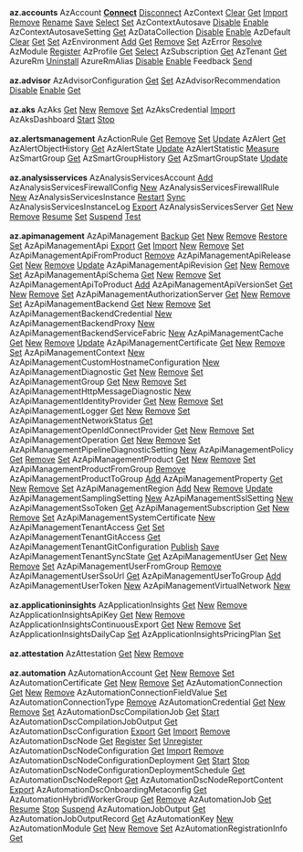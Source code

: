  <br/><br/> **az.accounts** AzAccount [**Connect**](#connect-azaccount)
[Disconnect](#disconnect-azaccount)
AzContext [Clear](#clear-azcontext)
[Get](#get-azcontext)
[Import](#import-azcontext)
[Remove](#remove-azcontext)
[Rename](#rename-azcontext)
[Save](#save-azcontext)
[Select](#select-azcontext)
[Set](#set-azcontext)
AzContextAutosave [Disable](#disable-azcontextautosave)
[Enable](#enable-azcontextautosave)
AzContextAutosaveSetting [Get](#get-azcontextautosavesetting)
AzDataCollection [Disable](#disable-azdatacollection)
[Enable](#enable-azdatacollection)
AzDefault [Clear](#clear-azdefault)
[Get](#get-azdefault)
[Set](#set-azdefault)
AzEnvironment [Add](#add-azenvironment)
[Get](#get-azenvironment)
[Remove](#remove-azenvironment)
[Set](#set-azenvironment)
AzError [Resolve](#resolve-azerror)
AzModule [Register](#register-azmodule)
AzProfile [Get](#get-azprofile)
[Select](#select-azprofile)
AzSubscription [Get](#get-azsubscription)
AzTenant [Get](#get-aztenant)
AzureRm [Uninstall](#uninstall-azurerm)
AzureRmAlias [Disable](#disable-azurermalias)
[Enable](#enable-azurermalias)
Feedback [Send](#send-feedback)
 <br/><br/> **az.advisor** AzAdvisorConfiguration [Get](#get-azadvisorconfiguration)
[Set](#set-azadvisorconfiguration)
AzAdvisorRecommendation [Disable](#disable-azadvisorrecommendation)
[Enable](#enable-azadvisorrecommendation)
[Get](#get-azadvisorrecommendation)
 <br/><br/> **az.aks** AzAks [Get](#get-azaks)
[New](#new-azaks)
[Remove](#remove-azaks)
[Set](#set-azaks)
AzAksCredential [Import](#import-azakscredential)
AzAksDashboard [Start](#start-azaksdashboard)
[Stop](#stop-azaksdashboard)
 <br/><br/> **az.alertsmanagement** AzActionRule [Get](#get-azactionrule)
[Remove](#remove-azactionrule)
[Set](#set-azactionrule)
[Update](#update-azactionrule)
AzAlert [Get](#get-azalert)
AzAlertObjectHistory [Get](#get-azalertobjecthistory)
AzAlertState [Update](#update-azalertstate)
AzAlertStatistic [Measure](#measure-azalertstatistic)
AzSmartGroup [Get](#get-azsmartgroup)
AzSmartGroupHistory [Get](#get-azsmartgrouphistory)
AzSmartGroupState [Update](#update-azsmartgroupstate)
 <br/><br/> **az.analysisservices** AzAnalysisServicesAccount [Add](#add-azanalysisservicesaccount)
AzAnalysisServicesFirewallConfig [New](#new-azanalysisservicesfirewallconfig)
AzAnalysisServicesFirewallRule [New](#new-azanalysisservicesfirewallrule)
AzAnalysisServicesInstance [Restart](#restart-azanalysisservicesinstance)
[Sync](#sync-azanalysisservicesinstance)
AzAnalysisServicesInstanceLog [Export](#export-azanalysisservicesinstancelog)
AzAnalysisServicesServer [Get](#get-azanalysisservicesserver)
[New](#new-azanalysisservicesserver)
[Remove](#remove-azanalysisservicesserver)
[Resume](#resume-azanalysisservicesserver)
[Set](#set-azanalysisservicesserver)
[Suspend](#suspend-azanalysisservicesserver)
[Test](#test-azanalysisservicesserver)
 <br/><br/> **az.apimanagement** AzApiManagement [Backup](#backup-azapimanagement)
[Get](#get-azapimanagement)
[New](#new-azapimanagement)
[Remove](#remove-azapimanagement)
[Restore](#restore-azapimanagement)
[Set](#set-azapimanagement)
AzApiManagementApi [Export](#export-azapimanagementapi)
[Get](#get-azapimanagementapi)
[Import](#import-azapimanagementapi)
[New](#new-azapimanagementapi)
[Remove](#remove-azapimanagementapi)
[Set](#set-azapimanagementapi)
AzApiManagementApiFromProduct [Remove](#remove-azapimanagementapifromproduct)
AzApiManagementApiRelease [Get](#get-azapimanagementapirelease)
[New](#new-azapimanagementapirelease)
[Remove](#remove-azapimanagementapirelease)
[Update](#update-azapimanagementapirelease)
AzApiManagementApiRevision [Get](#get-azapimanagementapirevision)
[New](#new-azapimanagementapirevision)
[Remove](#remove-azapimanagementapirevision)
[Set](#set-azapimanagementapirevision)
AzApiManagementApiSchema [Get](#get-azapimanagementapischema)
[New](#new-azapimanagementapischema)
[Remove](#remove-azapimanagementapischema)
[Set](#set-azapimanagementapischema)
AzApiManagementApiToProduct [Add](#add-azapimanagementapitoproduct)
AzApiManagementApiVersionSet [Get](#get-azapimanagementapiversionset)
[New](#new-azapimanagementapiversionset)
[Remove](#remove-azapimanagementapiversionset)
[Set](#set-azapimanagementapiversionset)
AzApiManagementAuthorizationServer [Get](#get-azapimanagementauthorizationserver)
[New](#new-azapimanagementauthorizationserver)
[Remove](#remove-azapimanagementauthorizationserver)
[Set](#set-azapimanagementauthorizationserver)
AzApiManagementBackend [Get](#get-azapimanagementbackend)
[New](#new-azapimanagementbackend)
[Remove](#remove-azapimanagementbackend)
[Set](#set-azapimanagementbackend)
AzApiManagementBackendCredential [New](#new-azapimanagementbackendcredential)
AzApiManagementBackendProxy [New](#new-azapimanagementbackendproxy)
AzApiManagementBackendServiceFabric [New](#new-azapimanagementbackendservicefabric)
AzApiManagementCache [Get](#get-azapimanagementcache)
[New](#new-azapimanagementcache)
[Remove](#remove-azapimanagementcache)
[Update](#update-azapimanagementcache)
AzApiManagementCertificate [Get](#get-azapimanagementcertificate)
[New](#new-azapimanagementcertificate)
[Remove](#remove-azapimanagementcertificate)
[Set](#set-azapimanagementcertificate)
AzApiManagementContext [New](#new-azapimanagementcontext)
AzApiManagementCustomHostnameConfiguration [New](#new-azapimanagementcustomhostnameconfiguration)
AzApiManagementDiagnostic [Get](#get-azapimanagementdiagnostic)
[New](#new-azapimanagementdiagnostic)
[Remove](#remove-azapimanagementdiagnostic)
[Set](#set-azapimanagementdiagnostic)
AzApiManagementGroup [Get](#get-azapimanagementgroup)
[New](#new-azapimanagementgroup)
[Remove](#remove-azapimanagementgroup)
[Set](#set-azapimanagementgroup)
AzApiManagementHttpMessageDiagnostic [New](#new-azapimanagementhttpmessagediagnostic)
AzApiManagementIdentityProvider [Get](#get-azapimanagementidentityprovider)
[New](#new-azapimanagementidentityprovider)
[Remove](#remove-azapimanagementidentityprovider)
[Set](#set-azapimanagementidentityprovider)
AzApiManagementLogger [Get](#get-azapimanagementlogger)
[New](#new-azapimanagementlogger)
[Remove](#remove-azapimanagementlogger)
[Set](#set-azapimanagementlogger)
AzApiManagementNetworkStatus [Get](#get-azapimanagementnetworkstatus)
AzApiManagementOpenIdConnectProvider [Get](#get-azapimanagementopenidconnectprovider)
[New](#new-azapimanagementopenidconnectprovider)
[Remove](#remove-azapimanagementopenidconnectprovider)
[Set](#set-azapimanagementopenidconnectprovider)
AzApiManagementOperation [Get](#get-azapimanagementoperation)
[New](#new-azapimanagementoperation)
[Remove](#remove-azapimanagementoperation)
[Set](#set-azapimanagementoperation)
AzApiManagementPipelineDiagnosticSetting [New](#new-azapimanagementpipelinediagnosticsetting)
AzApiManagementPolicy [Get](#get-azapimanagementpolicy)
[Remove](#remove-azapimanagementpolicy)
[Set](#set-azapimanagementpolicy)
AzApiManagementProduct [Get](#get-azapimanagementproduct)
[New](#new-azapimanagementproduct)
[Remove](#remove-azapimanagementproduct)
[Set](#set-azapimanagementproduct)
AzApiManagementProductFromGroup [Remove](#remove-azapimanagementproductfromgroup)
AzApiManagementProductToGroup [Add](#add-azapimanagementproducttogroup)
AzApiManagementProperty [Get](#get-azapimanagementproperty)
[New](#new-azapimanagementproperty)
[Remove](#remove-azapimanagementproperty)
[Set](#set-azapimanagementproperty)
AzApiManagementRegion [Add](#add-azapimanagementregion)
[New](#new-azapimanagementregion)
[Remove](#remove-azapimanagementregion)
[Update](#update-azapimanagementregion)
AzApiManagementSamplingSetting [New](#new-azapimanagementsamplingsetting)
AzApiManagementSslSetting [New](#new-azapimanagementsslsetting)
AzApiManagementSsoToken [Get](#get-azapimanagementssotoken)
AzApiManagementSubscription [Get](#get-azapimanagementsubscription)
[New](#new-azapimanagementsubscription)
[Remove](#remove-azapimanagementsubscription)
[Set](#set-azapimanagementsubscription)
AzApiManagementSystemCertificate [New](#new-azapimanagementsystemcertificate)
AzApiManagementTenantAccess [Get](#get-azapimanagementtenantaccess)
[Set](#set-azapimanagementtenantaccess)
AzApiManagementTenantGitAccess [Get](#get-azapimanagementtenantgitaccess)
AzApiManagementTenantGitConfiguration [Publish](#publish-azapimanagementtenantgitconfiguration)
[Save](#save-azapimanagementtenantgitconfiguration)
AzApiManagementTenantSyncState [Get](#get-azapimanagementtenantsyncstate)
AzApiManagementUser [Get](#get-azapimanagementuser)
[New](#new-azapimanagementuser)
[Remove](#remove-azapimanagementuser)
[Set](#set-azapimanagementuser)
AzApiManagementUserFromGroup [Remove](#remove-azapimanagementuserfromgroup)
AzApiManagementUserSsoUrl [Get](#get-azapimanagementuserssourl)
AzApiManagementUserToGroup [Add](#add-azapimanagementusertogroup)
AzApiManagementUserToken [New](#new-azapimanagementusertoken)
AzApiManagementVirtualNetwork [New](#new-azapimanagementvirtualnetwork)
 <br/><br/> **az.applicationinsights** AzApplicationInsights [Get](#get-azapplicationinsights)
[New](#new-azapplicationinsights)
[Remove](#remove-azapplicationinsights)
AzApplicationInsightsApiKey [Get](#get-azapplicationinsightsapikey)
[New](#new-azapplicationinsightsapikey)
[Remove](#remove-azapplicationinsightsapikey)
AzApplicationInsightsContinuousExport [Get](#get-azapplicationinsightscontinuousexport)
[New](#new-azapplicationinsightscontinuousexport)
[Remove](#remove-azapplicationinsightscontinuousexport)
[Set](#set-azapplicationinsightscontinuousexport)
AzApplicationInsightsDailyCap [Set](#set-azapplicationinsightsdailycap)
AzApplicationInsightsPricingPlan [Set](#set-azapplicationinsightspricingplan)
 <br/><br/> **az.attestation** AzAttestation [Get](#get-azattestation)
[New](#new-azattestation)
[Remove](#remove-azattestation)
 <br/><br/> **az.automation** AzAutomationAccount [Get](#get-azautomationaccount)
[New](#new-azautomationaccount)
[Remove](#remove-azautomationaccount)
[Set](#set-azautomationaccount)
AzAutomationCertificate [Get](#get-azautomationcertificate)
[New](#new-azautomationcertificate)
[Remove](#remove-azautomationcertificate)
[Set](#set-azautomationcertificate)
AzAutomationConnection [Get](#get-azautomationconnection)
[New](#new-azautomationconnection)
[Remove](#remove-azautomationconnection)
AzAutomationConnectionFieldValue [Set](#set-azautomationconnectionfieldvalue)
AzAutomationConnectionType [Remove](#remove-azautomationconnectiontype)
AzAutomationCredential [Get](#get-azautomationcredential)
[New](#new-azautomationcredential)
[Remove](#remove-azautomationcredential)
[Set](#set-azautomationcredential)
AzAutomationDscCompilationJob [Get](#get-azautomationdsccompilationjob)
[Start](#start-azautomationdsccompilationjob)
AzAutomationDscCompilationJobOutput [Get](#get-azautomationdsccompilationjoboutput)
AzAutomationDscConfiguration [Export](#export-azautomationdscconfiguration)
[Get](#get-azautomationdscconfiguration)
[Import](#import-azautomationdscconfiguration)
[Remove](#remove-azautomationdscconfiguration)
AzAutomationDscNode [Get](#get-azautomationdscnode)
[Register](#register-azautomationdscnode)
[Set](#set-azautomationdscnode)
[Unregister](#unregister-azautomationdscnode)
AzAutomationDscNodeConfiguration [Get](#get-azautomationdscnodeconfiguration)
[Import](#import-azautomationdscnodeconfiguration)
[Remove](#remove-azautomationdscnodeconfiguration)
AzAutomationDscNodeConfigurationDeployment [Get](#get-azautomationdscnodeconfigurationdeployment)
[Start](#start-azautomationdscnodeconfigurationdeployment)
[Stop](#stop-azautomationdscnodeconfigurationdeployment)
AzAutomationDscNodeConfigurationDeploymentSchedule [Get](#get-azautomationdscnodeconfigurationdeploymentschedule)
AzAutomationDscNodeReport [Get](#get-azautomationdscnodereport)
AzAutomationDscNodeReportContent [Export](#export-azautomationdscnodereportcontent)
AzAutomationDscOnboardingMetaconfig [Get](#get-azautomationdsconboardingmetaconfig)
AzAutomationHybridWorkerGroup [Get](#get-azautomationhybridworkergroup)
[Remove](#remove-azautomationhybridworkergroup)
AzAutomationJob [Get](#get-azautomationjob)
[Resume](#resume-azautomationjob)
[Stop](#stop-azautomationjob)
[Suspend](#suspend-azautomationjob)
AzAutomationJobOutput [Get](#get-azautomationjoboutput)
AzAutomationJobOutputRecord [Get](#get-azautomationjoboutputrecord)
AzAutomationKey [New](#new-azautomationkey)
AzAutomationModule [Get](#get-azautomationmodule)
[New](#new-azautomationmodule)
[Remove](#remove-azautomationmodule)
[Set](#set-azautomationmodule)
AzAutomationRegistrationInfo [Get](#get-azautomationregistrationinfo)
